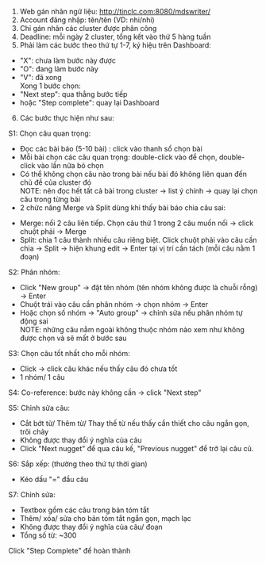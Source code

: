 1. Web gán nhãn ngữ liệu: http://tinclc.com:8080/mdswriter/ 
2. Account đăng nhập: tên/tên (VD: nhi/nhi)
3. Chỉ gán nhãn các cluster được phân công
4. Deadline: mỗi ngày 2 cluster, tổng kết vào thứ 5 hàng tuần  
5. Phải làm các bước theo thứ tự 1-7, ký hiệu trên Dashboard:
 - "X": chưa làm bước này được
 - "O": đang làm bước này
 - "V": đã xong   
Xong 1 bước chọn: 
  - "Next step": qua thẳng bước tiếp  
  - hoặc "Step complete": quay lại Dashboard

6. Các bước thực hiện như sau:

S1: Chọn câu quan trọng: 
 - Đọc các bài báo (5-10 bài) : click vào thanh sổ chọn bài
 - Mỗi bài chọn các câu quan trọng: double-click vào để chọn, double-click vào lần nữa bỏ chọn
 - Có thể không chọn câu nào trong bài nếu bài đó không liên quan đến chủ đề của cluster đó  
   NOTE: nên đọc hết tất cả bài trong cluster -> list ý chính -> quay lại chọn câu trong từng bài  
 - 2 chức năng Merge và Split dùng khi thấy bài báo chia câu sai:
  + Merge: nối 2 câu liên tiếp. Chọn câu thứ 1 trong 2 câu muốn nối -> click chuột phải -> Merge
  + Split: chia 1 câu thành nhiều câu riêng biệt. Click chuột phải vào câu cần chia -> Split -> hiện khung edit -> Enter  tại vị trí cần tách (mỗi câu nằm 1 đoạn)

S2: Phân nhóm:
- Click "New group" -> đặt tên nhóm (tên nhóm không được là chuỗi rỗng) -> Enter
- Chuột trái vào câu cần phân nhóm -> chọn nhóm -> Enter
- Hoặc chọn số nhóm -> "Auto group" -> chỉnh sửa nếu phân nhóm tự động sai  
   NOTE: những câu nằm ngoài không thuộc nhóm nào xem như không được chọn và sẽ mất ở bước sau

S3: Chọn câu tốt nhất cho mỗi nhóm: 
- Click -> click câu khác nếu thấy câu đó chưa tốt
- 1 nhóm/ 1 câu

S4: Co-reference: bước này không cần -> click "Next step"

S5: Chỉnh sửa câu:
- Cắt bớt từ/ Thêm từ/ Thay thế từ nếu thấy cần thiết cho câu ngắn gọn, trôi chảy
- Không được thay đổi ý nghĩa của câu
- Click "Next nugget" để qua câu kế, "Previous nugget" để trở lại câu cũ.

S6: Sắp xếp: (thường theo thứ tự thời gian)
- Kéo dấu "=" đầu câu

S7: Chỉnh sửa:
- Textbox gồm các câu trong bản tóm tắt
- Thêm/ xóa/ sửa cho bản tóm tắt ngắn gọn, mạch lạc
- Không được thay đổi ý nghĩa của câu/ đoạn
- Tổng số từ: ~300

Click "Step Complete" để hoàn thành
